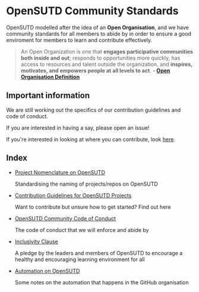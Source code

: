 # OpenSUTD Community Standards

OpenSUTD modelled after the idea of an **Open Organisation**, and we have community standards for all members to abide by in order to ensure a good enviroment for members to learn and contribute effectively.

> An Open Organization is one that **engages participative communities both inside and out**; responds to opportunities more quickly, has access to resources and talent outside the organization, and **inspires, motivates, and empowers people at all levels to act**. **- [Open Organisation Definition](https://opensource.com/open-organization/resources/open-org-definition)**

## Important information

We are still working out the specifics of our contribution guidelines and code of conduct.

If you are interested in having a say, please open an issue!

If you're interested in looking at where you can contribute, look [here](https://github.com/search?q=org%3AOpenSUTD+label%3A%22help+wanted%22+is%3Aissue+is%3Aopen&unscoped_q=label%3A%22help+wanted%22+is%3Aissue+is%3Aopen).

## Index

* [Project Nomenclature on OpenSUTD](PROJECT_NOMENCLATURE.md)
  
  Standardising the naming of projects/repos on OpenSUTD
  
* [Contribution Guidelines for OpenSUTD Projects](CONTRIBUTING.md)
  
  Want to contribute but unsure how to get started? Find out here
  
* [OpenSUTD Community Code of Conduct](CODE_OF_CONDUCT.md)
  
  The code of conduct that we will enforce and abide by
  
* [Inclusivity Clause](INCLUSIVITY.md)
  
  A pledge by the leaders and members of OpenSUTD to encourage a healthy and encouraging learning environment for all
  
* [Automation on OpenSUTD](AUTOMATION.md)
  
  Some notes on the automation that happens in the GitHub organisation


